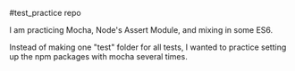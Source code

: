 #test_practice repo

I am practicing Mocha, Node's Assert Module, and mixing in some ES6.

Instead of making one "test" folder for all tests, I wanted to practice setting up the npm packages with mocha several times.